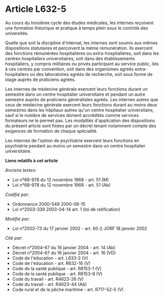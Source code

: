 # Article L632-5

Au cours du troisième cycle des études médicales, les internes reçoivent une formation théorique et pratique à temps plein
sous le contrôle des universités.

Quelle que soit la discipline d'internat, les internes sont soumis aux mêmes dispositions statutaires et perçoivent la même
rémunération. Ils exercent des fonctions rémunérées hospitalières ou extra-hospitalières, soit dans les centres hospitaliers
universitaires, soit dans des établissements hospitaliers, y compris militaires ou privés participant au service public, liés
à ces centres par convention, soit dans des organismes agréés extra-hospitaliers ou des laboratoires agréés de recherche,
soit sous forme de stage auprès de praticiens agréés.

Les internes de médecine générale exercent leurs fonctions durant un semestre dans un centre hospitalier universitaire et
pendant un autre semestre auprès de praticiens généralistes agréés. Les internes autres que ceux de médecine générale
exercent leurs fonctions durant au moins deux semestres dans les hôpitaux autres qu'un centre hospitalier universitaire, sauf
si le nombre de services dûment accrédités comme services formateurs ne le permet pas. Les modalités d'application des
dispositions du présent article sont fixées par un décret tenant notamment compte des exigences de formation de chaque
spécialité.

Les internes de l'option de psychiatrie exercent leurs fonctions en psychiatrie pendant au moins un semestre dans un centre
hospitalier universitaire.

**Liens relatifs à cet article**

_Anciens textes_:

  - Loi n°68-978 du 12 novembre 1968 - art. 51 (M)
  - Loi n°68-978 du 12 novembre 1968 - art. 51 (Ab)

_Codifié par_:

  - Ordonnance 2000-549 2000-06-15
  - Loi n°2003-339 2003-04-14 art. 1 (loi de ratification)

_Modifié par_:

  - Loi n°2002-73 du 17 janvier 2002 - art. 60 () JORF 18 janvier 2002

_Cité par_:

  - Décret n°2004-67 du 16 janvier 2004 - art. 14 (Ab)
  - Décret n°2004-67 du 16 janvier 2004 - art. 16 (VD)
  - Code de l'éducation - art. L633-2 (V)
  - Code de l'éducation - art. R632-16 (V)
  - Code de la santé publique - art. R6153-1 (V)
  - Code de la santé publique - art. R6153-8 (V)
  - Code du travail - art. R4623-26 (V)
  - Code du travail - art. R4623-44 (Ab)
  - Code rural et de la pêche maritime - art. R717-52-5 (V)

